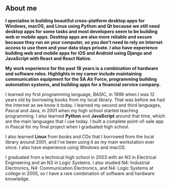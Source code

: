 ## About me

**I specialise in building beautiful cross-platform desktop apps for Windows, macOS, 
and Linux using Python and Qt because we still need desktop apps for some tasks and 
most developers seem to be building web or mobile apps.  Desktop apps are also more 
reliable and secure because they run on your computer, so you don’t need to rely on 
Internet access to use them and your data stays private.  I also have experience  
building web and mobile apps for iOS and Android using Django and JavaScript with React 
and React Native.**

**My work experience for the past 18 years is a combination of hardware and software 
roles.  Highlights in my career include maintaining communication equipment for the SA 
Air Force, programming building automation systems, and building apps for a financial 
service company.**

I learned my first programming language, BASIC, in 1998 when I was 12 years old by 
borrowing books from my local library.  That was before we had the Internet as we know 
it today.  I learned my second and third languages, Pascal and Java, in 2001 when my 
high school started teaching programming.  I also learned **Python** and **JavaScript** 
around that time, which are the main languages that I use today.  I built a complete 
point-of-sale app in Pascal for my final project when I graduated high school.

I also learned **Linux** from books and CDs that I borrowed from the local library 
around 2001, and I’ve been using it as my main workstation ever since.  I also have 
experience using Windows and macOS.

I graduated from a technical high school in 2003 with an N3 in Electrical Engineering 
and an N3 in Logic Systems.  I also studied N4: Industrial Electronics, 
N4: Communication Electronics, and N4: Logic Systems at college in 2005, so I have a 
rare combination of software and hardware knowledge.
